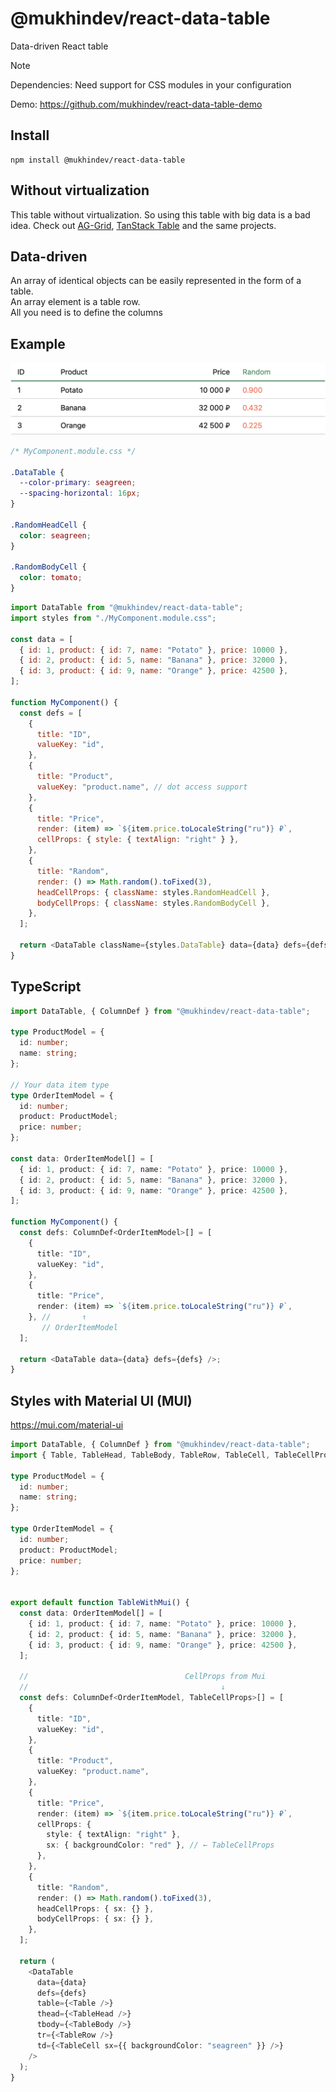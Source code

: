 # @mukhindev/react-data-table

Data-driven React table

> [!NOTE]  
> Dependencies: Need support for CSS modules in your configuration

Demo: https://github.com/mukhindev/react-data-table-demo

## Install

```
npm install @mukhindev/react-data-table
```

## Without virtualization

This table without virtualization.
So using this table with big data is a bad idea.
Check out [AG-Grid](https://www.ag-grid.com/), [TanStack Table](https://tanstack.com/table/latest) and the same projects.

## Data-driven

An array of identical objects can be easily represented in the form of a table.  
An array element is a table row.  
All you need is to define the columns

## Example

![table example](https://raw.githubusercontent.com/mukhindev/react-data-table/main/docs/attachments/example.png)

```CSS
/* MyComponent.module.css */

.DataTable {
  --color-primary: seagreen;
  --spacing-horizontal: 16px;
}

.RandomHeadCell {
  color: seagreen;
}

.RandomBodyCell {
  color: tomato;
}
```

```JavaScript
import DataTable from "@mukhindev/react-data-table";
import styles from "./MyComponent.module.css";

const data = [
  { id: 1, product: { id: 7, name: "Potato" }, price: 10000 },
  { id: 2, product: { id: 5, name: "Banana" }, price: 32000 },
  { id: 3, product: { id: 9, name: "Orange" }, price: 42500 },
];

function MyComponent() {
  const defs = [
    {
      title: "ID",
      valueKey: "id",
    },
    {
      title: "Product",
      valueKey: "product.name", // dot access support
    },
    {
      title: "Price",
      render: (item) => `${item.price.toLocaleString("ru")} ₽`,
      cellProps: { style: { textAlign: "right" } },
    },
    {
      title: "Random",
      render: () => Math.random().toFixed(3),
      headCellProps: { className: styles.RandomHeadCell },
      bodyCellProps: { className: styles.RandomBodyCell },
    },
  ];

  return <DataTable className={styles.DataTable} data={data} defs={defs} />;
}
```

## TypeScript

```TypeScript
import DataTable, { ColumnDef } from "@mukhindev/react-data-table";

type ProductModel = {
  id: number;
  name: string;
};

// Your data item type
type OrderItemModel = {
  id: number;
  product: ProductModel;
  price: number;
};

const data: OrderItemModel[] = [
  { id: 1, product: { id: 7, name: "Potato" }, price: 10000 },
  { id: 2, product: { id: 5, name: "Banana" }, price: 32000 },
  { id: 3, product: { id: 9, name: "Orange" }, price: 42500 },
];

function MyComponent() {
  const defs: ColumnDef<OrderItemModel>[] = [
    {
      title: "ID",
      valueKey: "id",
    },
    {
      title: "Price",
      render: (item) => `${item.price.toLocaleString("ru")} ₽`,
    }, //       ↑
       // OrderItemModel
  ];

  return <DataTable data={data} defs={defs} />;
}
```

## Styles with Material UI (MUI)

https://mui.com/material-ui

```TypeScript
import DataTable, { ColumnDef } from "@mukhindev/react-data-table";
import { Table, TableHead, TableBody, TableRow, TableCell, TableCellProps } from "@mui/material";

type ProductModel = {
  id: number;
  name: string;
};

type OrderItemModel = {
  id: number;
  product: ProductModel;
  price: number;
};


export default function TableWithMui() {
  const data: OrderItemModel[] = [
    { id: 1, product: { id: 7, name: "Potato" }, price: 10000 },
    { id: 2, product: { id: 5, name: "Banana" }, price: 32000 },
    { id: 3, product: { id: 9, name: "Orange" }, price: 42500 },
  ];

  //                                   CellProps from Mui
  //                                           ↓           
  const defs: ColumnDef<OrderItemModel, TableCellProps>[] = [
    {
      title: "ID",
      valueKey: "id",
    },
    {
      title: "Product",
      valueKey: "product.name",
    },
    {
      title: "Price",
      render: (item) => `${item.price.toLocaleString("ru")} ₽`,
      cellProps: {  
        style: { textAlign: "right" },
        sx: { backgroundColor: "red" }, // ← TableCellProps
      },
    },
    {
      title: "Random",
      render: () => Math.random().toFixed(3),
      headCellProps: { sx: {} },
      bodyCellProps: { sx: {} },
    },
  ];

  return (
    <DataTable
      data={data}
      defs={defs}
      table={<Table />}
      thead={<TableHead />}
      tbody={<TableBody />}
      tr={<TableRow />}
      td={<TableCell sx={{ backgroundColor: "seagreen" }} />}
    />
  );
}
```